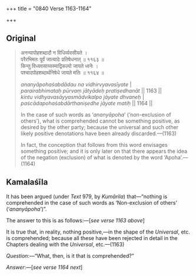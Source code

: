 +++
title = "0840 Verse 1163-1164"

+++
## Original 
>
> अनन्यापोहशब्दादौ न विधिर्व्यवसीयते ।  
> परैरभिमतः पूर्वं जात्यादेः प्रतिषेधनात् ॥ ११६३ ॥  
> किन्तु विध्यवसाय्यस्माद्विकल्पो जायते ध्वनेः ।  
> पश्चादपोहशब्दार्थनिषेधे जायते मतिः ॥ ११६४ ॥ 
>
> *ananyāpohaśabdādau na vidhirvyavasīyate* \|  
> *parairabhimataḥ pūrvaṃ jātyādeḥ pratiṣedhanāt* \|\| 1163 \|\|  
> *kintu vidhyavasāyyasmādvikalpo jāyate dhvaneḥ* \|  
> *paścādapohaśabdārthaniṣedhe jāyate matiḥ* \|\| 1164 \|\| 
>
> In the case of such words as ‘*ananyāpoha*’ (‘non-exclusion of others’), what is comprehended cannot be something positive, as desired by the other party; because the universal and such other likely positive denotations have been already discarded.—(1163) 
>
> In fact, the conception that follows from this word envisages something positive; and it is only later on that there appears the idea of the negation (exclusion) of what is denoted by the word ‘Apoha’.—(1164)



## Kamalaśīla

It has been argued (under *Text* 979, by *Kumārila*) that—“nothing is comprehended in the case of such words as ‘Non-exclusion of others’ (‘*ananyāpoha*’)”.

The answer to this is as follows:—[*see verse 1163 above*]

It is true that, in reality, nothing positive,—in the shape of the *Universal*, etc. is comprehended; because all these have been rejected in detail in the Chapters dealing with the *Universal*, etc.—(1163)

*Question*:—“What, then, is it that is comprehended?”

*Answer*:—[*see verse 1164 next*]


